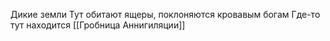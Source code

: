 Дикие земли
Тут обитают ящеры, поклоняются кровавым богам
Где-то тут находится [[Гробница Аннигиляции]]
